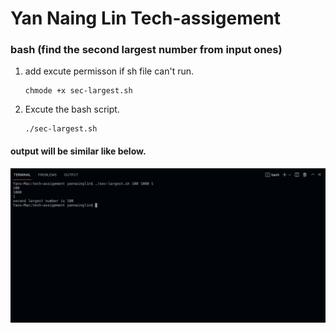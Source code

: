 # Yan Naing Lin Tech-assigement
### bash (find the second largest number from input ones)

1. add excute permisson if sh file can't run.
    ```
    chmode +x sec-largest.sh
    ```
2. Excute the bash script.
    ```
    ./sec-largest.sh
    ```
#### output will be similar like below.

![output](./images/bash-output.png)